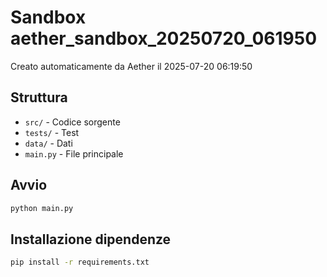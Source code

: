 # Sandbox aether_sandbox_20250720_061950

Creato automaticamente da Aether il 2025-07-20 06:19:50

## Struttura
- `src/` - Codice sorgente
- `tests/` - Test
- `data/` - Dati
- `main.py` - File principale

## Avvio
```bash
python main.py
```

## Installazione dipendenze
```bash
pip install -r requirements.txt
```

